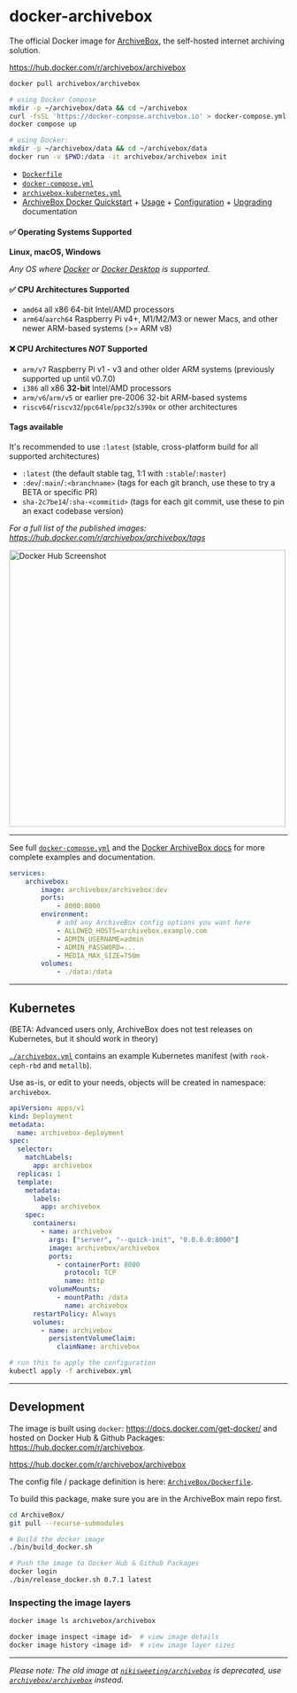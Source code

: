 # docker-archivebox

The official Docker image for [ArchiveBox](https://github.com/ArchiveBox/ArchiveBox), the self-hosted internet archiving solution.

https://hub.docker.com/r/archivebox/archivebox

```bash
docker pull archivebox/archivebox

# using Docker Compose
mkdir -p ~/archivebox/data && cd ~/archivebox
curl -fsSL 'https://docker-compose.archivebox.io' > docker-compose.yml
docker compose up

# using Docker:
mkdir -p ~/archivebox/data && cd ~/archivebox/data
docker run -v $PWD:/data -it archivebox/archivebox init
```

- [`Dockerfile`](https://github.com/ArchiveBox/ArchiveBox/blob/main/Dockerfile)
- [`docker-compose.yml`](https://github.com/ArchiveBox/ArchiveBox/blob/main/docker-compose.yml)
- [`archivebox-kubernetes.yml`](https://github.com/ArchiveBox/docker-archivebox/blob/master/archivebox.yml)
- [ArchiveBox Docker Quickstart](https://github.com/ArchiveBox/ArchiveBox#quickstart) + [Usage](https://github.com/ArchiveBox/ArchiveBox/wiki/Docker) + [Configuration](https://github.com/ArchiveBox/ArchiveBox/wiki/Docker#configuration) + [Upgrading](https://github.com/ArchiveBox/ArchiveBox/wiki/Upgrading-or-Merging-Archives) documentation

#### ✅ Operating Systems Supported

**Linux, macOS, Windows**  
  
*Any OS where [Docker](https://docs.docker.com/engine/install/) or [Docker Desktop](https://docs.docker.com/get-docker/) is supported.*

#### ✅ CPU Architectures Supported

- `amd64` all x86 64-bit Intel/AMD processors
- `arm64`/`aarch64` Raspberry Pi v4+, M1/M2/M3 or newer Macs, and other newer ARM-based systems (>= ARM v8)

#### ❌ CPU Architectures _NOT_ Supported

- `arm/v7` Raspberry Pi v1 - v3 and other older ARM systems (previously supported up until v0.7.0)
- `i386` all x86 **32-bit** Intel/AMD processors
- `arm/v6`/`arm/v5` or earlier pre-2006 32-bit ARM-based systems
- `riscv64`/`riscv32`/`ppc64le`/`ppc32`/`s390x` or other architectures

#### Tags available

It's recommended to use `:latest` (stable, cross-platform build for all supported architectures)

- `:latest` (the default stable tag, 1:1 with `:stable`/`:master`)
- `:dev`/`:main`/`:<branchname>` (tags for each git branch, use these to try a BETA or specific PR)
- `sha-2c7be14`/`:sha-<commitid>` (tags for each git commit, use these to pin an exact codebase version)

*For a full list of the published images: https://hub.docker.com/r/archivebox/archivebox/tags*

<img width="500px" alt="Docker Hub Screenshot" src="https://user-images.githubusercontent.com/511499/147287184-6f1201f8-6827-4002-a6a3-3aae7eb859d4.png">

---

See full [`docker-compose.yml`](https://github.com/ArchiveBox/ArchiveBox/blob/main/docker-compose.yml) and the [Docker ArchiveBox docs](https://github.com/ArchiveBox/ArchiveBox/wiki/Docker) for more complete examples and documentation.
```yaml
services:
    archivebox:
        image: archivebox/archivebox:dev
        ports:
            - 8000:8000
        environment:
            # add any ArchiveBox config options you want here
            - ALLOWED_HOSTS=archivebox.example.com
            - ADMIN_USERNAME=admin
            - ADMIN_PASSWORD=...
            - MEDIA_MAX_SIZE=750m
        volumes:
            - ./data:/data
```

---

## Kubernetes

(BETA: Advanced users only, ArchiveBox does not test releases on Kubernetes, but it should work in theory)

[`./archivebox.yml`](https://github.com/ArchiveBox/docker-archivebox/blob/master/archivebox.yml) contains an example Kubernetes manifest (with `rook-ceph-rbd` and `metallb`).

Use as-is, or edit to your needs, objects will be created in namespace: `archivebox`.

```yaml
apiVersion: apps/v1
kind: Deployment
metadata:
  name: archivebox-deployment
spec:
  selector:
    matchLabels:
      app: archivebox
  replicas: 1
  template:
    metadata:
      labels:
        app: archivebox
    spec:
      containers:
        - name: archivebox
          args: ["server", "--quick-init", "0.0.0.0:8000"]
          image: archivebox/archivebox
          ports:
            - containerPort: 8000
              protocol: TCP
              name: http
          volumeMounts:
            - mountPath: /data
              name: archivebox
      restartPolicy: Always
      volumes:
        - name: archivebox
          persistentVolumeClaim:
            claimName: archivebox
```

```bash
# run this to apply the configuration
kubectl apply -f archivebox.yml
```

---

## Development

The image is built using `docker`: https://docs.docker.com/get-docker/ and hosted on Docker Hub & Github Packages: https://hub.docker.com/r/archivebox.

https://hub.docker.com/r/archivebox/archivebox

The config file / package definition is here: [`ArchiveBox/Dockerfile`](https://github.com/ArchiveBox/ArchiveBox/blob/master/Dockerfile).

To build this package, make sure you are in the ArchiveBox main repo first.

```bash
cd ArchiveBox/
git pull --recurse-submodules

# Build the docker image
./bin/build_docker.sh

# Push the image to Docker Hub & Github Packages
docker login
./bin/release_docker.sh 0.7.1 latest
```

### Inspecting the image layers

```bash
docker image ls archivebox/archivebox

docker image inspect <image id>  # view image details
docker image history <image id>  # view image layer sizes
```
---


*Please note: The old image at [`nikisweeting/archivebox`](https://hub.docker.com/r/nikisweeting/archivebox) is deprecated, use [`archivebox/archivebox`](https://hub.docker.com/r/archivebox/archivebox) instead.*

